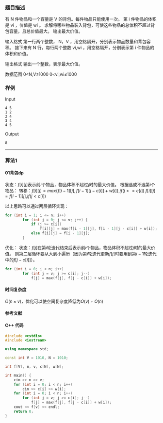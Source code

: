 ### 题目描述

有  N  件物品和一个容量是  V  的背包。每件物品只能使用一次。
第  i  件物品的体积是  vi ，价值是  wi 。
求解将哪些物品装入背包，可使这些物品的总体积不超过背包容量，且总价值最大。
输出最大价值。

输入格式
第一行两个整数， N，V ，用空格隔开，分别表示物品数量和背包容积。
接下来有  N  行，每行两个整数  vi,wi ，用空格隔开，分别表示第  i  件物品的体积和价值。

输出格式
输出一个整数，表示最大价值。

数据范围
0<N,V≤1000 
0<vi,wi≤1000

### 样例

Input

```
4 5
1 2
2 4
3 4
4 5
```

Output

```
8
```

----------

### 算法1
#### 01背包dp

状态：$f[i][j]$表示前$i$个物品，物品体积不超过$j$时的最大价值。
根据选或不选第$i$个物品：
转移：$f[i][j] = max\{f[i - 1][j], f[i - 1][j - c[i]] + w[i]\}$,$if(j >= c[i])$
$f[i][j] = f[i - 1][j]$,$if(j < c[i])$

以上思路可以通过两层循环实现：
``` cpp
for (int i = 1; i <= n; i++)
        for (int j = 0; j <= v; j++) {
            if (j >= c[i])
                f[i][j] = max(f[i - 1][j], f[i - 1][j - c[i]] + w[i]);
            else f[i][j] = f[i - 1][j];
        }
```

优化：
状态：$f[j]$在第$i$轮迭代结束后表示前$i$个物品，物品体积不超过$j$时的最大价值。
则第二层循环要从大到小遍历（因为第$i$轮迭代更新$f[j]$时要用到第$i - 1$轮迭代中的$f[j - c[i]]$）。

``` cpp
for (int i = 0; i < n; i++)
        for (int j = v; j >= c[i]; j--)
            f[j] = max(f[j], f[j - c[i]] + w[i]);
```

#### 时间复杂度

$O(n \times v)$，优化可以使空间复杂度降低为$O(v) + O(n)$

#### 参考文献

#### C++ 代码

``` cpp
#include <cstdio>
#include <iostream>

using namespace std;

const int V = 1010, N = 1010;

int f[V], n, v, c[N], w[N];

int main() {
    cin >> n >> v;
    for (int i = 0; i < n; i++)
        cin >> c[i] >> w[i];
    for (int i = 0; i < n; i++)
        for (int j = v; j >= c[i]; j--)
            f[j] = max(f[j], f[j - c[i]] + w[i]);
    cout << f[v] << endl;
    return 0;
}
```